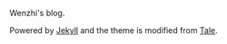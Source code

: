 Wenzhi's blog. 

Powered by [Jekyll](https://jekyllrb.com/) and the theme is modified from [Tale](https://github.com/chesterhow/tale).
